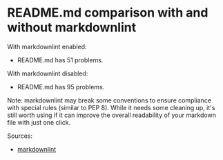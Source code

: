 # README.md comparison with and without markdownlint

With markdownlint enabled:

- README.md has 51 problems.

With markdownlint disabled:

- README.md has 95 problems.

Note: markdownlint may break some conventions to ensure compliance with special rules (similar to PEP 8). While it needs some cleaning up, it's still worth using if it can improve the overall readability of your markdown file with just one click.

Sources:

- [markdownlint](https://github.com/DavidAnson/markdownlint)
